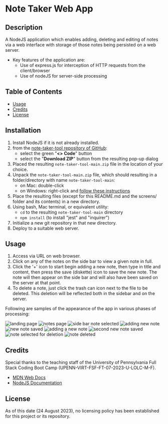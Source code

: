 # Note Taker Web App

## Description

A NodeJS application which enables adding, deleting and editing of notes via a web interface with storage of those notes being persisted on a web server.

- Key features of the application are:
    - Use of express.js for interception of HTTP
    requests from the client/browser
    - Use of nodeJS for server-side processing

## Table of Contents

- [Usage](#usage)
- [Credits](#credits)
- [License](#license)

## Installation

1. Install NodeJS if it is not already installed.
2. from the [note-taker-tool repository of GitHub](https://github.com/stevreut/note-taker-tool):
    - select the green "**<> Code**" button
    - select the "**Download ZIP**" button from the resulting pop-up dialog
3. Placed the resulting `note-taker-tool-main.zip` file in the location of your choice.
4. Unpack the `note-taker-tool-main.zip` file, which should resulting in a folder/directory with name `note-taker-tool-main`:
    - on Mac: double-click
    - on Windows: right-click and [follow these instructions](https://support.microsoft.com/en-us/windows/zip-and-unzip-files-f6dde0a7-0fec-8294-e1d3-703ed85e7ebc)
5. Place the resulting files (except for this README.md and the screens/ folder and its contents) in a new directory.
6. Using bash, Mac terminal, or equivalent utility:
    - `cd` to the resulting `note-taker-tool-main` directory
    - `npm install` (to install "jest" and "inquirer") 
7. Initialize a new git repository in that new directory.
8. Deploy to a suitable web server.

## Usage

1. Access via URL on web browser.
2. Click on any of the notes on the side bar to
view a given note in full.
3. Click the '+' icon to start begin adding a new note, then type in title and content, then press the
save (diskette) icon to save the new note.  The note will then appear on the side bar and will also have been saved on the server at that point.
4. To delete a note, just click the trash can icon
next to the file to be deleted.  This deletion will
be reflected both in the sidebar and on the server.

Following are samples of the appearance of the app in various phases of processing:

![landing page](./screens/screenshot1.png)
![notes page](./screens/screenshot2.png)
![side bar note selected](./screens/screenshot3.png)
![adding new note](./screens/screenshot4.png)
![new note saved](./screens/screenshot5.png)
![adding a new note](./screens/screenshot6.png)
![second new note saved](./screens/screenshot7.png)
![note selected for deletion](./screens/screenshot8.png)
![note deleted](./screens/screenshot9.png)


## Credits

Special thanks to the teaching staff of the University of Pennsylvania Full Stack Coding Boot Camp (UPENN-VIRT-FSF-FT-07-2023-U-LOLC-M-F).


- [MDN Web Docs](https://developer.mozilla.org/en-US/)
- [NodeJS Documentation](https://nodejs.dev/en/api/v20/documentation/)

## License

As of this date (24 August 2023), no licensing policy has been established for this project or its repository.
